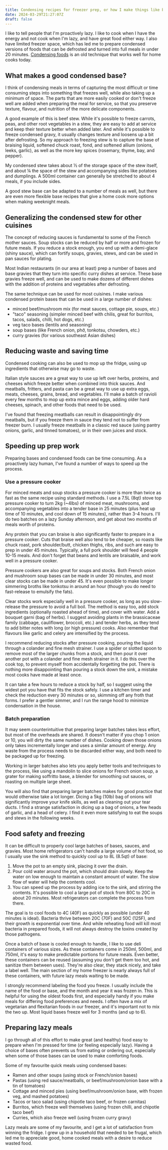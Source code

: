 ```yaml
---
title: Condensing recipes for freezer prep, or how I make things like beef stew
date: 2024-03-29T21:27:07Z
draft: false
---
```


I like to tell people that I'm proactively lazy. I like to cook when I have the energy and not cook when I'm lazy, and have great food either way. I also have limited freezer space, which has led me to prepare condensed versions of foods that can be defrosted and turned into full meals in under 20 minutes. [Condensing foods](https://en.wikipedia.org/wiki/Soup#Commercial_products) is an old technique that works well for home cooks today.

## What makes a good condensed base?

I think of condensing meals in terms of capturing the most difficult or time consuming steps into something that freezes well, while also taking up a minimum of space. The parts that are more easily cooked or don't freeze well are added when preparing the meal for service, so that you preserve texture, flavour, and nutrition of the more delicate components.

A good example of this is beef stew. While it's possible to freeze carrots, peas, and other root vegetables in a stew, they are easy to add at service and keep their texture better when added later. And while it's possible to freeze condensed gravy, it usually changes texture and loosens up a bit after defrosting. So my approach to freezing stew is to capture the base of braising liquid, softened chuck roast, fond, and softened allium (onions, leeks, garlic), as well as the more key spices (rosemary, thyme, bay, and pepper).

My condensed stew takes about ½ of the storage space of the stew itself, and about ¼ the space of the stew and accompanying sides like potatoes and dumplings. A 500ml container can generally be stretched to about 4 meals, if you include sides.

A good stew base can be adapted to a number of meals as well, but there are even more flexible base recipes that give a home cook more options when making weeknight meals.

## Generalizing the condensed stew for other cuisines

The concept of reducing sauces is fundamental to some of the French mother sauces. Soup stocks can be reduced by half or more and frozen for future meals. If you reduce a stock enough, you end up with a demi-glace (shiny sauce), which can fortify soups, gravies, stews, and can be used in pan sauces for plating.

Most Indian restaurants (in our area at least) prep a number of bases and base gravies that they turn into specific curry dishes at service. These base gravies freeze well, and can be used to make dozens of different dishes with the addition of proteins and vegetables after defrosting.

The same technique can be used for most cuisines. I make various condensed protein bases that can be used in a large number of dishes:

- minced beef/mushroom mix (for meat sauces, cottage pie, soups, etc.)
- "taco" seasoning (simpler minced beef with chilis, great for burritos, tacos, salads, chilli, hot dogs, etc.)
- veg taco bases (lentils and seasoning)
- soup bases (like French onion, phở, tonkotsu, chowders, etc.)
- curry gravies (for various southeast Asian dishes)

## Reducing waste and saving time

Condensed cooking can also be used to mop up the fridge, using up ingredients that otherwise may go to waste.

Italian style sauces are a great way to use up left over herbs, proteins, and cheeses which freeze better when combined into thick sauces. And meatballs, fritters, and pasta can be a great way to use up extra eggs, meats, cheeses, grains, bread, and vegetables. I'll make a batch of ravioli every few months to mop up extra mince and eggs, adding older hard cheeses, spinach, and other foods that need to be used.

I've found that freezing meatballs can result in disappointingly dry meatballs, but if you freeze them in sauce they tend not to suffer from freezer burn. I usually freeze meatballs in a classic red sauce (using pantry onions, garlic, and tinned tomatoes), or in their own juices and stock.

## Speeding up prep work

Preparing bases and condensed foods can be time consuming. As a proactively lazy human, I've found a number of ways to speed up the process.

### Use a pressure cooker

For minced meats and soup stocks a pressure cooker is more than twice as fast as the same recipe using standard methods. I use a 7.5L (8qt) stove top pressure cooker to turn 2kg (~4lbs) of minced meat, mushrooms, and accompanying vegetables into a tender base in 25 minutes (plus heat up time of 10 minutes, and cool down of 15 minutes), rather than 3-4 hours. I'll do two batches on a lazy Sunday afternoon, and get about two months of meals worth of proteins.

Any protein that you can braise is also significantly faster to prepare in a pressure cooker. Cuts that braise well also tend to be cheaper, so roasts like chuck roast, pork shoulder/butt, chicken thighs, ribs, and such are easy to prep in under 45 minutes. Typically, a full pork shoulder will feed 4 people 10-15 meals. And don't forget that beans and lentils are braisable, and work well in a pressure cooker.

Pressure cookers are also great for soups and stocks. Both French onion and mushroom soup bases can be made in under 30 minutes, and most clear stocks can be made in under 45. It's even possible to make longer simmering broths like tonkotsu in around an hour (though you do need to fast-release to emulsify the fats).

Clear stocks work especially well in a pressure cooker, as long as you slow-release the pressure to avoid a full boil. The method is easy too, add stock ingredients (optionally roasted ahead of time), and cover with water. Add a bouquet garni (bag of herbs). I suggest avoiding plants in the brassicaceae family (cabbage, cauliflower, broccoli, etc.) and tender herbs, as they tend to add bitter notes with long (or high pressure) cooks. Also remember that flavours like garlic and celery are intensified by the process.

I recommend reducing stocks after pressure cooking, pouring the liquid through a colander and fine mesh strainer. I use a spider or slotted spoon to remove most of the larger chunks from a stock, and then pour it over another pot with a colander and fine mesh strainer in it. I do this over the cook top, to prevent myself from accidentally forgetting the pot. There is nothing more disappointing than pouring a stock down the sink, a mistake most cooks have made at least once.

It can take a few hours to reduce a stock by half, so I suggest using the widest pot you have that fits the stock safely. I use a kitchen timer and check the reduction every 30 minutes or so, skimming off any froth that forms. I prefer a gentler simmer, and I run the range hood to minimize condensation in the house.

### Batch preparation

It may seem counterintuitive that preparing larger batches takes less effort, but most of the overheads are shared. It doesn't matter if you chop 1 onion or 10, you will dirty the same number of dishes. Cooking down those onions only takes incrementally longer and uses a similar amount of energy. Any waste from the process needs to be discarded either way, and both need to be packaged up for freezing.

Working in larger batches also lets you apply better tools and techniques to the process, like using a mandolin to slice onions for French onion soup, a grater for making soffritto base, a blender for smoothing out sauces, or roasting on multiple large sheet.

You will also find that preparing larger batches makes for good practice that would otherwise take a lot longer. Dicing a 5kg (10lb) bag of onions will significantly improve your knife skills, as well as cleaning out your tear ducts. I find a strange satisfaction in dicing up a bag of onions, a few heads of garlic, and a head of celery. I find it even more satisfying to eat the soups and stews in the following weeks.

## Food safety and freezing

It can be difficult to properly cool large batches of bases, sauces, and gravies. Most home refrigerators can't handle a large volume of hot food, so I usually use the sink method to quickly cool up to 8L (8.5qt) of base:

1. Move the pot to an empty sink, placing it over the drain.
2. Pour cold water around the pot, which should drain slowly. Keep the water on low enough to maintain a constant amount of water. The slow flow of water will help the contents cool.
3. You can speed up the process by adding ice to the sink, and stirring the contents. It's possible to cool a large pot of stock from 80C to 20C in about 20 minutes. Most refrigerators can complete the process from there.

The goal is to cool foods to 4C (40F) as quickly as possible (under 40 minutes is ideal). Bacteria thrive between 20C (70F)  and 50C (125F), and their growth is exponential over time. And while reheating food will kill most bacteria in prepared foods, it will not always destroy the toxins created by those pathogens.

Once a batch of base is cooled enough to handle, I like to use deli containers of various sizes. As these containers come in 250ml, 500ml, and 750ml, it's easy to make predictable portions for future meals. Even better, these containers can be reused (assuming you don't get them too hot, and sanitize them between uses). They're also clear, they stack nicely, and take a label well. The main section of my home freezer is nearly always full of these containers, with future lazy meals waiting to be made.

I strongly recommend labeling the food you freeze. I usually include the name of the food or base, and the month and year it was frozen in. This is helpful for using the oldest foods first, and especially handy if you make meals for differing food preferences and needs. I often have a mix of vegetarian and flexitarian foods in our freezer, and it's important not to mix the two up. Most liquid bases freeze well for 3 months (and up to 6).

## Preparing lazy meals

I go through all of this effort to make great (and healthy) food easy to prepare when I'm pressed for time (or feeling especially lazy). Having a choice of bases often prevents us from eating or ordering out, especially when some of those bases can be used to make comforting foods.

Some of my favourite quick meals using condensed bases:

- Ramen and other soups (using stock or French/onion bases)
- Pastas (using red sauce/meatballs, or beef/mushroom/onion base with a tin of tomatoes)
- Cottage and minced pies (using beef/mushroom/onion base, with frozen veg, and mashed potatoes)
- Tacos or taco salad (using chipotle taco beef, or frozen carnitas)
- Burritos, which freeze well themselves (using frozen chilli, and chipotle taco beef)
- Curries, which also freeze well (using frozen curry gravy)

Lazy meals are some of my favourite, and I get a lot of satisfaction from winning the fridge. I grew up in a household that needed to be frugal, which led me to appreciate good, home cooked meals with a desire to reduce wasted food.
